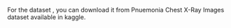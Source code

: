 For the dataset , you can download it from Pnuemonia Chest X-Ray Images dataset available in kaggle.
